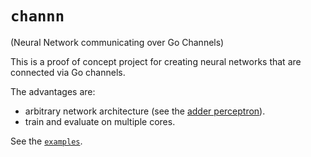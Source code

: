`channn`
========

(Neural Network communicating over Go Channels)

This is a proof of concept project for creating neural networks that are connected via Go channels.

The advantages are:

- arbitrary network architecture (see the [adder perceptron](https://github.com/neutralNetwork/channn/blob/sigmoid-neuron/examples/perceptron.go)).
- train and evaluate on multiple cores.

See the [`examples`](https://github.com/neutralNetwork/channn/tree/sigmoid-neuron/examples).
